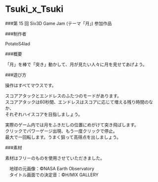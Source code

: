 # Tsuki_x_Tsuki

###第 15 回 Siv3D Game Jam (テーマ「月」) 参加作品

###制作者  

PotatoS4lad  

###概要  

「月」を棒で「突き」動かして、月が見たい人々に月を見せてあげよう。

###遊び方

操作はすべてマウスです。  

スコアアタックとエンドレスのふたつのモードがあります。  
スコアアタックは60秒間、エンドレスはスコアに応じて増える残り時間のなか、  
それぞれハイスコアを目指しましょう。    

実際のゲーム内では月をふきだしの位置にめがけて突き飛ばします。  
クリックでパワーゲージ出現、もう一度クリックで停止。  
最大で一回転します。うまく狙って高得点を出しましょう。

###素材

素材はフリーのものを使用させていただきました。

　地球の元画像：©NASA Earth Observatory  
　タイトル画面での決定音：©H/MIX GALLERY
